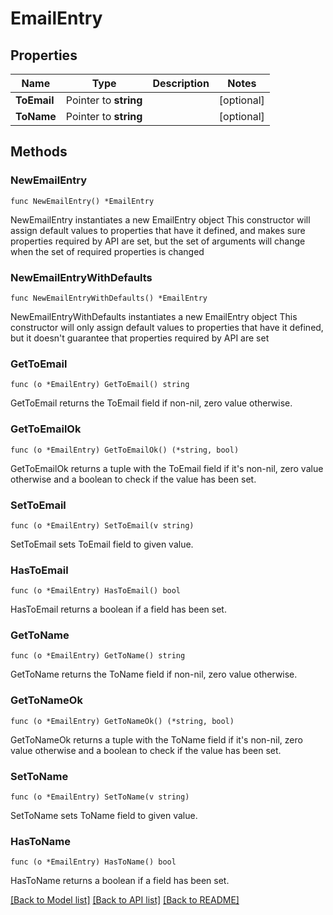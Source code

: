 # EmailEntry

## Properties

Name | Type | Description | Notes
------------ | ------------- | ------------- | -------------
**ToEmail** | Pointer to **string** |  | [optional] 
**ToName** | Pointer to **string** |  | [optional] 

## Methods

### NewEmailEntry

`func NewEmailEntry() *EmailEntry`

NewEmailEntry instantiates a new EmailEntry object
This constructor will assign default values to properties that have it defined,
and makes sure properties required by API are set, but the set of arguments
will change when the set of required properties is changed

### NewEmailEntryWithDefaults

`func NewEmailEntryWithDefaults() *EmailEntry`

NewEmailEntryWithDefaults instantiates a new EmailEntry object
This constructor will only assign default values to properties that have it defined,
but it doesn't guarantee that properties required by API are set

### GetToEmail

`func (o *EmailEntry) GetToEmail() string`

GetToEmail returns the ToEmail field if non-nil, zero value otherwise.

### GetToEmailOk

`func (o *EmailEntry) GetToEmailOk() (*string, bool)`

GetToEmailOk returns a tuple with the ToEmail field if it's non-nil, zero value otherwise
and a boolean to check if the value has been set.

### SetToEmail

`func (o *EmailEntry) SetToEmail(v string)`

SetToEmail sets ToEmail field to given value.

### HasToEmail

`func (o *EmailEntry) HasToEmail() bool`

HasToEmail returns a boolean if a field has been set.

### GetToName

`func (o *EmailEntry) GetToName() string`

GetToName returns the ToName field if non-nil, zero value otherwise.

### GetToNameOk

`func (o *EmailEntry) GetToNameOk() (*string, bool)`

GetToNameOk returns a tuple with the ToName field if it's non-nil, zero value otherwise
and a boolean to check if the value has been set.

### SetToName

`func (o *EmailEntry) SetToName(v string)`

SetToName sets ToName field to given value.

### HasToName

`func (o *EmailEntry) HasToName() bool`

HasToName returns a boolean if a field has been set.


[[Back to Model list]](../README.md#documentation-for-models) [[Back to API list]](../README.md#documentation-for-api-endpoints) [[Back to README]](../README.md)



